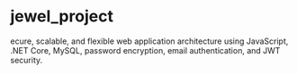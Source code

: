 # jewel_project
ecure, scalable, and flexible web application architecture using JavaScript, .NET Core, MySQL, password encryption, email authentication, and JWT security.
